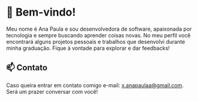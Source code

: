 # 👋 Bem-vindo!

Meu nome é Ana Paula e sou desenvolvedora de software, apaixonada por tecnologia e sempre buscando aprender coisas novas. No meu perfil você encontrará alguns projetos pessoais e trabalhos que desenvolvi durante minha graduação. Fique à vontade para explorar e dar feedbacks!

## 📫 Contato

Caso queira entrar em contato comigo e-mail: x.anapaulaa@gmail.com. Será um prazer conversar com você!
